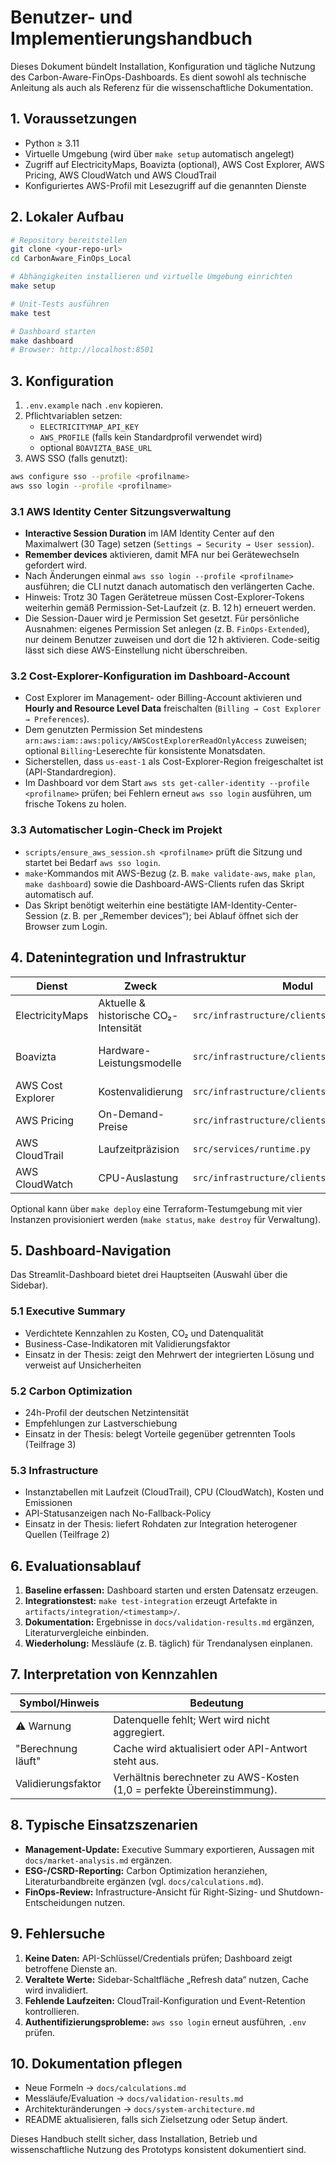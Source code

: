 # Benutzer- und Implementierungshandbuch

Dieses Dokument bündelt Installation, Konfiguration und tägliche Nutzung des Carbon-Aware-FinOps-Dashboards. Es dient sowohl als technische Anleitung als auch als Referenz für die wissenschaftliche Dokumentation.

## 1. Voraussetzungen
- Python ≥ 3.11
- Virtuelle Umgebung (wird über `make setup` automatisch angelegt)
- Zugriff auf ElectricityMaps, Boavizta (optional), AWS Cost Explorer, AWS Pricing, AWS CloudWatch und AWS CloudTrail
- Konfiguriertes AWS-Profil mit Lesezugriff auf die genannten Dienste

## 2. Lokaler Aufbau
```bash
# Repository bereitstellen
git clone <your-repo-url>
cd CarbonAware_FinOps_Local

# Abhängigkeiten installieren und virtuelle Umgebung einrichten
make setup

# Unit-Tests ausführen
make test

# Dashboard starten
make dashboard
# Browser: http://localhost:8501
```

## 3. Konfiguration
1. `.env.example` nach `.env` kopieren.
2. Pflichtvariablen setzen:
   - `ELECTRICITYMAP_API_KEY`
   - `AWS_PROFILE` (falls kein Standardprofil verwendet wird)
   - optional `BOAVIZTA_BASE_URL`
3. AWS SSO (falls genutzt):
```bash
aws configure sso --profile <profilname>
aws sso login --profile <profilname>
```

### 3.1 AWS Identity Center Sitzungsverwaltung
- **Interactive Session Duration** im IAM Identity Center auf den Maximalwert (30 Tage) setzen (`Settings → Security → User session`).
- **Remember devices** aktivieren, damit MFA nur bei Gerätewechseln gefordert wird.
- Nach Änderungen einmal `aws sso login --profile <profilname>` ausführen; die CLI nutzt danach automatisch den verlängerten Cache.
- Hinweis: Trotz 30 Tagen Gerätetreue müssen Cost-Explorer-Tokens weiterhin gemäß Permission-Set-Laufzeit (z. B. 12 h) erneuert werden.
- Die Session-Dauer wird je Permission Set gesetzt. Für persönliche Ausnahmen: eigenes Permission Set anlegen (z. B. `FinOps-Extended`), nur deinem Benutzer zuweisen und dort die 12 h aktivieren. Code-seitig lässt sich diese AWS-Einstellung nicht überschreiben.

### 3.2 Cost-Explorer-Konfiguration im Dashboard-Account
- Cost Explorer im Management- oder Billing-Account aktivieren und **Hourly and Resource Level Data** freischalten (`Billing → Cost Explorer → Preferences`).
- Dem genutzten Permission Set mindestens `arn:aws:iam::aws:policy/AWSCostExplorerReadOnlyAccess` zuweisen; optional `Billing`-Leserechte für konsistente Monatsdaten.
- Sicherstellen, dass `us-east-1` als Cost-Explorer-Region freigeschaltet ist (API-Standardregion).
- Im Dashboard vor dem Start `aws sts get-caller-identity --profile <profilname>` prüfen; bei Fehlern erneut `aws sso login` ausführen, um frische Tokens zu holen.

### 3.3 Automatischer Login-Check im Projekt
- `scripts/ensure_aws_session.sh <profilname>` prüft die Sitzung und startet bei Bedarf `aws sso login`.
- `make`-Kommandos mit AWS-Bezug (z. B. `make validate-aws`, `make plan`, `make dashboard`) sowie die Dashboard-AWS-Clients rufen das Skript automatisch auf.
- Das Skript benötigt weiterhin eine bestätigte IAM-Identity-Center-Session (z. B. per „Remember devices“); bei Ablauf öffnet sich der Browser zum Login.

## 4. Datenintegration und Infrastruktur
| Dienst | Zweck | Modul | Hinweis |
|--------|-------|-------|---------|
| ElectricityMaps | Aktuelle & historische CO₂-Intensität | `src/infrastructure/clients/electricity.py` | API-Key erforderlich |
| Boavizta | Hardware-Leistungsmodelle | `src/infrastructure/clients/boavizta.py` | Optional, reduziert Unsicherheit |
| AWS Cost Explorer | Kostenvalidierung | `src/infrastructure/clients/aws.py` | Billing-Rechte notwendig |
| AWS Pricing | On-Demand-Preise | `src/infrastructure/clients/aws.py` | Standardregion `eu-central-1` |
| AWS CloudTrail | Laufzeitpräzision | `src/services/runtime.py` | Trail für 30 Tage aktiv halten |
| AWS CloudWatch | CPU-Auslastung | `src/infrastructure/clients/aws_runtime.py` | Standardmetriken ausreichend |

Optional kann über `make deploy` eine Terraform-Testumgebung mit vier Instanzen provisioniert werden (`make status`, `make destroy` für Verwaltung).

## 5. Dashboard-Navigation
Das Streamlit-Dashboard bietet drei Hauptseiten (Auswahl über die Sidebar).

### 5.1 Executive Summary
- Verdichtete Kennzahlen zu Kosten, CO₂ und Datenqualität
- Business-Case-Indikatoren mit Validierungsfaktor
- Einsatz in der Thesis: zeigt den Mehrwert der integrierten Lösung und verweist auf Unsicherheiten

### 5.2 Carbon Optimization
- 24h-Profil der deutschen Netzintensität
- Empfehlungen zur Lastverschiebung
- Einsatz in der Thesis: belegt Vorteile gegenüber getrennten Tools (Teilfrage 3)

### 5.3 Infrastructure
- Instanztabellen mit Laufzeit (CloudTrail), CPU (CloudWatch), Kosten und Emissionen
- API-Statusanzeigen nach No-Fallback-Policy
- Einsatz in der Thesis: liefert Rohdaten zur Integration heterogener Quellen (Teilfrage 2)

## 6. Evaluationsablauf
1. **Baseline erfassen:** Dashboard starten und ersten Datensatz erzeugen.
2. **Integrationstest:** `make test-integration` erzeugt Artefakte in `artifacts/integration/<timestamp>/`.
3. **Dokumentation:** Ergebnisse in `docs/validation-results.md` ergänzen, Literaturvergleiche einbinden.
4. **Wiederholung:** Messläufe (z. B. täglich) für Trendanalysen einplanen.

## 7. Interpretation von Kennzahlen
| Symbol/Hinweis | Bedeutung |
|----------------|-----------|
| ⚠️ Warnung | Datenquelle fehlt; Wert wird nicht aggregiert. |
| "Berechnung läuft" | Cache wird aktualisiert oder API-Antwort steht aus. |
| Validierungsfaktor | Verhältnis berechneter zu AWS-Kosten (1,0 = perfekte Übereinstimmung). |

## 8. Typische Einsatzszenarien
- **Management-Update:** Executive Summary exportieren, Aussagen mit `docs/market-analysis.md` ergänzen.
- **ESG-/CSRD-Reporting:** Carbon Optimization heranziehen, Literaturbandbreite ergänzen (vgl. `docs/calculations.md`).
- **FinOps-Review:** Infrastructure-Ansicht für Right-Sizing- und Shutdown-Entscheidungen nutzen.

## 9. Fehlersuche
1. **Keine Daten:** API-Schlüssel/Credentials prüfen; Dashboard zeigt betroffene Dienste an.
2. **Veraltete Werte:** Sidebar-Schaltfläche „Refresh data“ nutzen, Cache wird invalidiert.
3. **Fehlende Laufzeiten:** CloudTrail-Konfiguration und Event-Retention kontrollieren.
4. **Authentifizierungsprobleme:** `aws sso login` erneut ausführen, `.env` prüfen.

## 10. Dokumentation pflegen
- Neue Formeln → `docs/calculations.md`
- Messläufe/Evaluation → `docs/validation-results.md`
- Architekturänderungen → `docs/system-architecture.md`
- README aktualisieren, falls sich Zielsetzung oder Setup ändert.

Dieses Handbuch stellt sicher, dass Installation, Betrieb und wissenschaftliche Nutzung des Prototyps konsistent dokumentiert sind.
